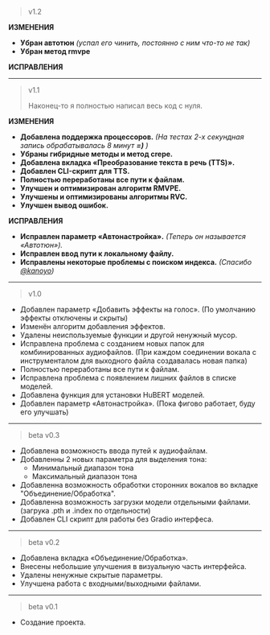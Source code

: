 > v1.2
> 
**ИЗМЕНЕНИЯ**
* **Убран автотюн** _(успал его чинить, постоянно с ним что-то не так)_
* **Убран метод rmvpe**

**ИСПРАВЛЕНИЯ**

---

> v1.1
> 
> Наконец-то я полностью написал весь код с нуля.
> 
**ИЗМЕНЕНИЯ**
* **Добавлена поддержка процессоров.** _(На тестах 2-х секундная запись обрабатывалась 8 минут **=)** )_
* **Убраны гибридные методы и метод crepe.**
* **Добавлена вкладка «Преобразование текста в речь (TTS)».**
* **Добавлен CLI-скрипт для TTS.**
* **Полностью переработаны все пути к файлам.**
* **Улучшен и оптимизирован алгоритм RMVPE.**
* **Улучшены и оптимизированы алгоритмы RVC.**
* **Улучшен вывод ошибок.**

**ИСПРАВЛЕНИЯ**
* **Исправлен параметр «Автонастройка».** _(Теперь он называется «Автотюн»)._
* **Исправлен ввод пути к локальному файлу.**
* **Исправлены некоторые проблемы с поиском индекса.** _(Спасибо [@kanoyo](https://github.com/kanoyo-git))_

---

> v1.0
> 
* Добавлен параметр «Добавить эффекты на голос». (По умолчанию эффекты отключены и скрыты)
* Изменён алгоритм добавления эффектов.
* Удалены неиспользуемые функции и другой ненужный мусор.
* Исправлена проблема с созданием новых папок для комбинированных аудиофайлов. (При каждом соединении вокала с инструменталом для выходного файла создавалась новая папка)
* Полностью переработаны все пути к файлам.
* Исправлена проблема с появлением лишних файлов в списке моделей.
* Добавлена функция для установки HuBERT моделей.
* Добавлен параметр «Автонастройка». (Пока фигово работает, буду его улучшать)

---

> beta v0.3
> 
* Добавлена возможность ввода путей к аудиофайлам.
* Добавленны 2 новых параметра для выделения тона:
  * Минимальный диапазон тона
  * Максимальный диапазон тона
* Добавленна возможность обработки сторонних вокалов во вкладке "Объединение/Обработка".
* Добавленна возможность загрузки модели отдельными файлами. (загрука .pth и .index по отдельности)
* Добавлен CLI скрипт для работы без Gradio интерфеса.

---

> beta v0.2
> 
* Добавлена вкладка «Объединение/Обработка».
* Внесены небольшие улучшения в визуальную часть интерфейса.
* Удалены ненужные скрытые параметры.
* Улучшена работа с входными/выходными файлами.

---

> beta v0.1
> 
* Создание проекта.
